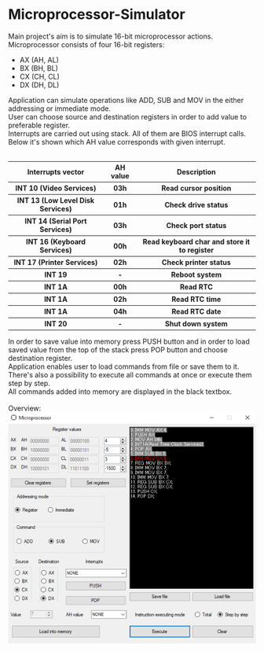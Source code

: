 # Microprocessor-Simulator

Main project's aim is to simulate 16-bit microprocessor actions. <br>
Microprocessor consists of four 16-bit registers:
<ul>
  <li>AX (AH, AL)</li>
  <li>BX (BH, BL)</li>
  <li>CX (CH, CL)</li>
  <li>DX (DH, DL)</li>
</ul>
Application can simulate operations like ADD, SUB and MOV in the either addressing or immediate mode.<br>
User can choose source and destination registers in order to add value to preferable register.<br>
Interrupts are carried out using stack. All of them are BIOS interrupt calls. Below it's shown which AH value corresponds with given interrupt.<br><br>
<table>
  <tr>
    <th> Interrupts vector </th>
    <th> AH value </th>
    <th> Description </th>
  </tr>
  <tr>  
    <th> INT 10 (Video Services) </th>
    <th> 03h </th>
    <th> Read cursor position </th>
  </tr>
   <tr>  
    <th> INT 13 (Low Level Disk Services) </th>
    <th> 01h </th>
    <th> Check drive status </th>
  </tr>
  <tr>
    <th> INT 14 (Serial Port Services) </th>
    <th> 03h </th>
    <th> Check port status </th>
  </tr> 
  <tr>  
    <th> INT 16 (Keyboard Services) </th>
    <th> 00h </th>
    <th> Read keyboard char and store it to register </th>
  </tr> 
  <tr>  
    <th> INT 17 (Printer Services) </th>
    <th> 02h </th>
    <th> Check printer status </th>
  </tr> 
  <tr>  
    <th> INT 19 </th>
    <th> - </th>
    <th> Reboot system </th>
  </tr>
  <tr>
    <th> INT 1A </th>
    <th> 00h </th>
    <th> Read RTC </th>
  </tr>
   <tr>
    <th> INT 1A </th>
    <th> 02h </th>
    <th> Read RTC time </th>
  </tr> 
  <tr>
    <th> INT 1A </th>
    <th> 04h </th>
    <th> Read RTC date </th>
  </tr> 
  <tr>  
    <th> INT 20 </th>
    <th> - </th>
    <th> Shut down system </th>
  </tr>
</table>
In order to save value into memory press PUSH button and in order to load saved value from the top of the stack press POP button and choose destination register. <br>  
Application enables user to load commands from file or save them to it.<br>
There's also a possibility to execute all commands at once or execute them step by step.<br>
All commands added into memory are displayed in the black textbox. <br> <br>
Overview: <br>
<img src = "overview.png">
